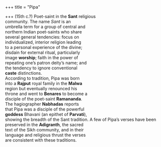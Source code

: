 +++
title = "Pipa"

+++
(15th c.?) Poet-saint in the **Sant** religious  
community. The name *Sant* is an  
umbrella term for a group of central and  
northern Indian poet-saints who share  
several general tendencies: focus on  
individualized, interior religion leading  
to a personal experience of the divine;  
disdain for external ritual, particularly  
image **worship**; faith in the power of  
repeating one’s patron deity’s name; and  
the tendency to ignore conventional  
**caste** distinctions.  
According to tradition, Pipa was born  
into a **Rajput** royal family in the **Malwa**  
region but eventually renounced his  
throne and went to **Benares** to become a  
disciple of the poet-saint **Ramananda**.  
The hagiographer **Nabhadas** reports  
that Pipa was a disciple of the powerful  
**goddess** Bhavani (an epithet of **Parvati**),  
showing the breadth of the Sant tradition. A few of Pipa’s verses have been  
preserved in the **Adigranth**, the sacred  
text of the Sikh community, and in their  
language and religious thrust the verses  
are consistent with these traditions.